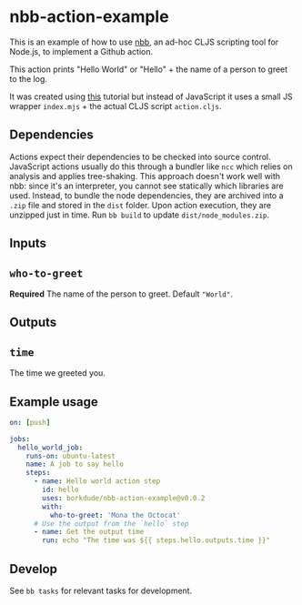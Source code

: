 # nbb-action-example

This is an example of how to use [nbb](https://github.com/borkdude/nbb), an
ad-hoc CLJS scripting tool for Node.js, to implement a Github action.

This action prints "Hello World" or "Hello" + the name of a person to greet to the log.

It was created using
[this](https://docs.github.com/en/actions/creating-actions/creating-a-javascript-action)
tutorial but instead of JavaScript it uses a small JS wrapper `index.mjs` + the
actual CLJS script `action.cljs`.

## Dependencies

Actions expect their dependencies to be checked into source control. JavaScript
actions usually do this through a bundler like `ncc` which relies on analysis
and applies tree-shaking. This approach doesn't work well with nbb: since it's
an interpreter, you cannot see statically which libraries are used. Instead, to
bundle the node dependencies, they are archived into a `.zip` file and stored in
the `dist` folder. Upon action execution, they are unzipped just in
time. Run `bb build` to update `dist/node_modules.zip`.

## Inputs

## `who-to-greet`

**Required** The name of the person to greet. Default `"World"`.

## Outputs

## `time`

The time we greeted you.

## Example usage

``` yaml
on: [push]

jobs:
  hello_world_job:
    runs-on: ubuntu-latest
    name: A job to say hello
    steps:
      - name: Hello world action step
        id: hello
        uses: borkdude/nbb-action-example@v0.0.2
        with:
          who-to-greet: 'Mona the Octocat'
      # Use the output from the `hello` step
      - name: Get the output time
        run: echo "The time was ${{ steps.hello.outputs.time }}"
```

## Develop

See `bb tasks` for relevant tasks for development.
